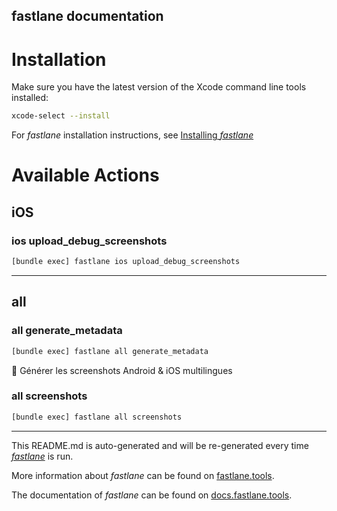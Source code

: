 fastlane documentation
----

# Installation

Make sure you have the latest version of the Xcode command line tools installed:

```sh
xcode-select --install
```

For _fastlane_ installation instructions, see [Installing _fastlane_](https://docs.fastlane.tools/#installing-fastlane)

# Available Actions

## iOS

### ios upload_debug_screenshots

```sh
[bundle exec] fastlane ios upload_debug_screenshots
```



----


## all

### all generate_metadata

```sh
[bundle exec] fastlane all generate_metadata
```

📸 Générer les screenshots Android & iOS multilingues

### all screenshots

```sh
[bundle exec] fastlane all screenshots
```



----

This README.md is auto-generated and will be re-generated every time [_fastlane_](https://fastlane.tools) is run.

More information about _fastlane_ can be found on [fastlane.tools](https://fastlane.tools).

The documentation of _fastlane_ can be found on [docs.fastlane.tools](https://docs.fastlane.tools).
